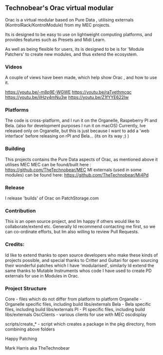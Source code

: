 ## Technobear's Orac virtual modular 


Orac is a virtual modular based on Pure Data , utilising externals (KontrolRack/KontrolModule) from my MEC projects.

Its is designed to be easy to use on lightweight computing platforms, and provides features such as Presets and Midi Learn.

As well as being flexible for users, its is designed to be is for 'Module Patchers' to create new modules, and thus extend the ecosystem.


### Videos
A couple of views have been made, which help show Orac , and how to use it.

https://youtu.be/-m8p9E-WGWE
https://youtu.be/raTvethmcqc
https://youtu.be/ilHzy4mNu3w
https://youtu.be/Z1fYYE622Iw


### Platforms
The code is cross-platform, and I run it on the Organelle, Raspeberry PI and Bela.
(also for development purposes I run it on macOS)
Currently, Ive released only on Organelle, but this is just because I want to add a 'web interface' before releasing on rPI and Bela... 
(its on its way ;) )

### Building
This projects contains the Pure Data aspects of Orac, as mentioned above it utilises MEC
MEC can be found/built here : https://github.com/TheTechnobear/MEC
MI externals (used in some modules) can be found here: https://github.com/TheTechnobear/Mi4Pd

### Release
I release 'builds' of Orac on PatchStorage.com


### Contribution
This is an open source project, and Im happy if others would like to collaborate/extend etc.
Generally Id recommend contacting me first, so we can co-ordinate efforts, but Im also willing to review Pull Requests.


### Credits:
Id like to extend  thanks to open source developers who make these kinds of projects possible, 
and special thanks to Critter and Guitari for open sourcing their wonderful patches which I have 'modularised', similarly Id extend the same thanks to Mutable Instruments whos code I have used to create PD externals for use in Modules in Orac.

### Project Structure
Core - files which do not differ from platform to platform
Organelle - Organelle specific files, including build libs/externals
Bela - Bela specific files, including build libs/externals
PI - PI specific files, including build libs/externals
OscClients - various clients for use with MEC oscdisplay

scripts/create_* - script which creates a package in the pkg directory, from combining above folders


Happy Patching 

Mark Harris aka TheTechnobear
